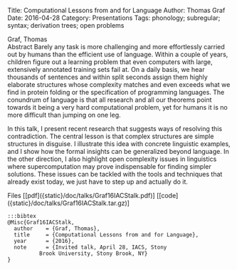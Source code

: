 Title: Computational Lessons from and for Language
Author: Thomas Graf
Date: 2016-04-28
Category: Presentations
Tags: phonology; subregular; syntax; derivation trees; open problems

<div markdown class="authors">
Graf, Thomas
</div>

<div markdown class="abstract">
<span id="abstract-title">Abstract</span>
Barely any task is more challenging and more effortlessly carried out by 
humans than the efficient use of language. Within a couple of years, 
children figure out a learning problem that even computers with large, 
extensively annotated training sets fail at. On a daily basis, we hear 
thousands of sentences and within split seconds assign them highly 
elaborate structures whose complexity matches and even exceeds what we 
find in protein folding or the specification of programming languages.
The conundrum of language is that all research and all our theorems 
point towards it being a very hard computational problem, yet for humans 
it is no more difficult than jumping on one leg.

In this talk, I present recent research that suggests ways of resolving 
this contradiction. The central lesson is that complex structures are 
simple structures in disguise. I illustrate this idea with concrete 
linguistic examples, and I show how the formal insights can be 
generalized beyond language. In the other direction, I also highlight 
open complexity issues in linguistics where supercomputation may prove 
indispensable for finding simpler solutions. These issues can be tackled 
with the tools and techniques that already exist today, we just have to 
step up and actually do it.
</div>

<div markdown class="files">
<span id="files-title">Files</span>
[[pdf]({static}/doc/talks/Graf16IACStalk.pdf)]
[[code]({static}/doc/talks/Graf16IACStalk.tar.gz)]
</div>

~~~
:::bibtex
@Misc{Graf16IACStalk,
  author	= {Graf, Thomas},
  title		= {Computational Lessons from and for Language},
  year		= {2016},
  note		= {Invited talk, April 28, IACS, Stony
		  Brook University, Stony Brook, NY}
}
~~~
